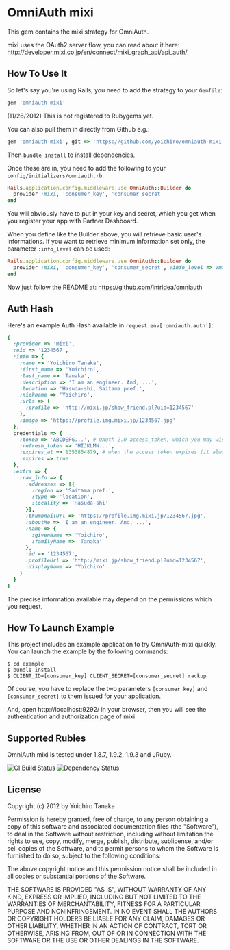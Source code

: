 # OmniAuth mixi

This gem contains the mixi strategy for OmniAuth.

mixi uses the OAuth2 server flow, you can read about it here: http://developer.mixi.co.jp/en/connect/mixi_graph_api/api_auth/

## How To Use It

So let's say you're using Rails, you need to add the strategy to your `Gemfile`:

```ruby
gem 'omniauth-mixi'
```
(11/26/2012) This is not registered to Rubygems yet.

You can also pull them in directly from Github e.g.:

```ruby
gem 'omniauth-mixi', git => 'https://github.com/yoichiro/omniauth-mixi.git'
```

Then `bundle install` to install dependencies.

Once these are in, you need to add the following to your `config/initializers/omniauth.rb`:

```ruby
Rails.application.config.middleware.use OmniAuth::Builder do
  provider :mixi, 'consumer_key', 'consumer_secret'
end
```

You will obviously have to put in your key and secret, which you get when you register your app with Partner Dashboard.

When you define like the Builder above, you will retrieve basic user's informations. If you want to retrieve minimum information set only, the parameter `:info_level` can be used:

```ruby
Rails.application.config.middleware.use OmniAuth::Builder do
  provider :mixi, 'consumer_key', 'consumer_secret', :info_level => :min
end
```

Now just follow the README at: https://github.com/intridea/omniauth

## Auth Hash

Here's an example Auth Hash available in `request.env['omniauth.auth']`:

```ruby
{
  :provider => 'mixi',
  :uid => '1234567',
  :info => {
    :name => 'Yoichiro Tanaka',
    :first_name => 'Yoichiro',
    :last_name => 'Tanaka',
    :description => 'I am an engineer. And, ...',
    :location => 'Hasuda-shi, Saitama pref.',
    :nickname => 'Yoichiro',
    :urls => {
      :profile => 'http://mixi.jp/show_friend.pl?uid=1234567'
    },
    :image => 'https://profile.img.mixi.jp/1234567.jpg'
  },
  credentials => {
    :token => 'ABCDEFG...', # OAuth 2.0 access_token, which you may wish to store
    :refresh_token => 'HIJKLMN...',
    :expires_at => 1353854879, # when the access token expires (it always will)
    :expires => true
  },
  :extra => {
    :raw_info => {
      :addresses => [{
        :region => 'Saitama pref.',
        :type => 'location',
        :locality => 'Hasuda-shi'
      }],
      :thumbnailUrl => 'https://profile.img.mixi.jp/1234567.jpg',
      :aboutMe => 'I am an engineer. And, ...',
      :name => {
        :givenName => 'Yoichiro',
        :familyName => 'Tanaka'
      },
      :id => '1234567',
      :profileUrl => 'http://mixi.jp/show_friend.pl?uid=1234567',
      :displayName => 'Yoichiro'
    }
  }
}
```

The precise information available may depend on the permissions which you request.

## How To Launch Example

This project includes an example application to try OmniAuth-mixi quickly. You can launch the example by the following commands:

    $ cd example
    $ bundle install
    $ CLIENT_ID=[consumer_key] CLIENT_SECRET=[consumer_secret] rackup

Of course, you have to replace the two parameters `[consumer_key]` and `[consumer_secret]` to them issued for your application.

And, open http://localhost:9292/ in your browser, then you will see the authentication and authorization page of mixi.

## Supported Rubies

OmniAuth mixi is tested under 1.8.7, 1.9.2, 1.9.3 and JRuby.

[![CI Build
Status](https://secure.travis-ci.org/yoichiro/omniauth-mixi.png)](http://travis-ci.org/yoichiro/omniauth-mixi)
[![Dependency Status](https://gemnasium.com/yoichiro/omniauth-mixi.png)](https://gemnasium.com/yoichiro/omniauth-mixi)

## License

Copyright (c) 2012 by Yoichiro Tanaka

Permission is hereby granted, free of charge, to any person obtaining a copy of this software and associated documentation files (the "Software"), to deal in the Software without restriction, including without limitation the rights to use, copy, modify, merge, publish, distribute, sublicense, and/or sell copies of the Software, and to permit persons to whom the Software is furnished to do so, subject to the following conditions:

The above copyright notice and this permission notice shall be included in all copies or substantial portions of the Software.

THE SOFTWARE IS PROVIDED "AS IS", WITHOUT WARRANTY OF ANY KIND, EXPRESS OR IMPLIED, INCLUDING BUT NOT LIMITED TO THE WARRANTIES OF MERCHANTABILITY, FITNESS FOR A PARTICULAR PURPOSE AND NONINFRINGEMENT. IN NO EVENT SHALL THE AUTHORS OR COPYRIGHT HOLDERS BE LIABLE FOR ANY CLAIM, DAMAGES OR OTHER LIABILITY, WHETHER IN AN ACTION OF CONTRACT, TORT OR OTHERWISE, ARISING FROM, OUT OF OR IN CONNECTION WITH THE SOFTWARE OR THE USE OR OTHER DEALINGS IN THE SOFTWARE.